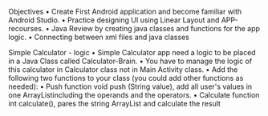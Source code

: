 Objectives
• Create First Android application and become familiar with Android Studio.
• Practice designing UI using Linear Layout and APP-recourses.
• Java Review by creating java classes and functions for the app logic.
• Connecting between xml files and java classes

Simple Calculator - logic
• Simple Calculator app need a logic to be 
placed in a Java Class called Calculator-Brain.
• You have to manage the logic of this calculator 
in Calculator class not in Main Activity class.
• Add the following two functions to your class 
(you could add other functions as needed):
• Push function void push (String 
value), add all user's values in one 
ArrayListincluding the operands and the 
operators.
• Calculate function int calculate(), pares 
the string ArrayList and calculate 
the result
